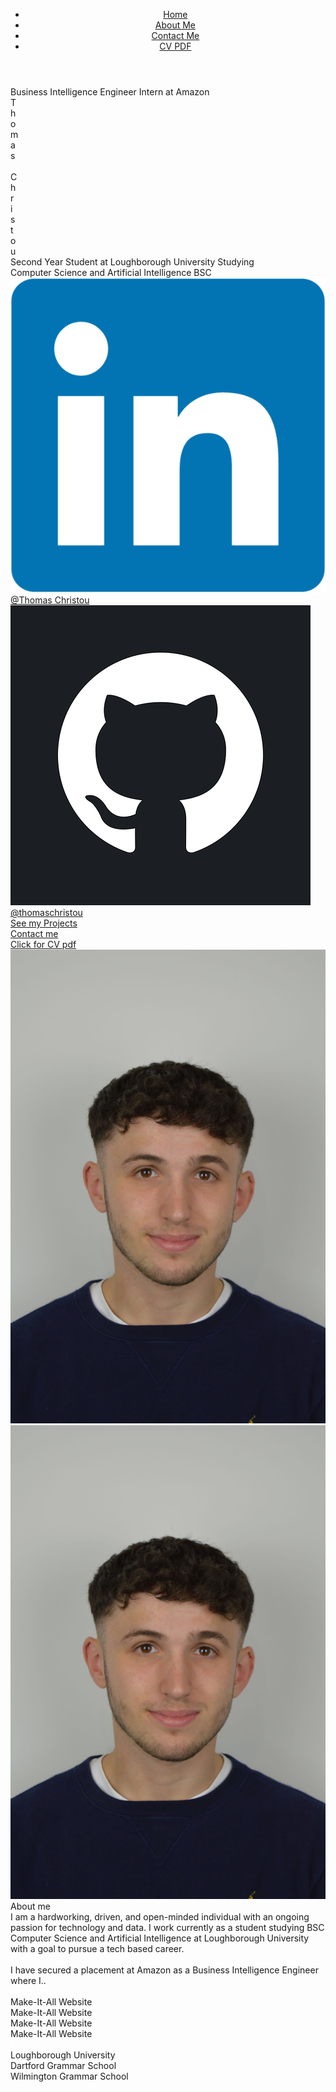 <!DOCTYPE html>
<html lang="en">
<head>
    <meta charset="UTF-8">
    <meta http-equiv="X-UA-Compatible" content="IE=edge">
    <meta name="viewport" content="width=device-width, initial-scale=1.0">
    <link rel="stylesheet" href="PersonalWebsite.css">
    <title>Thomas Christou</title>
</head>
<body>
    <div class="allcontent">
    <header>
        <nav>
            <ul class="nav_links">
                <li><a class="a1" href="#home">Home</a></li>
                <li><a class="a1" href="#AboutMe">About Me</a></li>
                <li><a class="a1" href="">Contact Me</a></li>
                <li><a class="a1" href="CV/Thomas Christou CV.pdf">CV PDF</a></li>
            </ul>
        </nav>
    </header>
    <section id="home">
    <div class="content">
        <div class="container1">
            <div class="container2">
                <div class="textone">Business Intelligence Engineer Intern at Amazon</div>
                <div class="socialcontainer">
                    <div class="name">T</div>
                    <div class="name">h</div>
                    <div class="name">o</div>
                    <div class="name">m</div>
                    <div class="name">a</div>
                    <div class="name">s</div>
                    <div class="name">&nbsp</div>
                    <div class="name">C</div>
                    <div class="name">h</div>
                    <div class="name">r</div>
                    <div class="name">i</div>
                    <div class="name">s</div>
                    <div class="name">t</div>
                    <div class="name">o</div>
                    <div class="name">u</div>
            </div>       
                <div class="textone">Second Year Student at Loughborough University Studying</div>
                <div class="textone">Computer Science and Artificial Intelligence BSC</div>
                <div class="socialcontainer">
                    <a href="https://www.linkedin.com/in/thomas-christou-91aaa1168/">
                    <div id="linkedinbutton"class="linkedin">
                        <img id="linkedin" class="icon" src="linkedin.png"></img>
                         <div  class="iconname">@Thomas Christou</div>
                    </div>
                    <a href="https://github.com/thomaschristou">
                    <div class="github">
                        <img class="icon" src="Gitimg.png"></img>
                        <div class="iconname ">@thomaschristou</div>
                    </div>
                </a>
                </div>
                <div class="socialcontainer">
                <a  href="#AboutMe"class="projbut"><div class="iconname">See my Projects</div></a>
                <a class="contbut" href="#AboutMe"><div class="iconname">Contact me</div></a>
                <a class="CVbut" href="CV/Thomas Christou CV.pdf"><div class="iconname">Click for CV pdf</div></a>
                </div>
            </div>  
            <div class="imagecontainer" >
                <img src="me.jpeg" alt="noimage" class="meimage">
            </div>
        </div>
    </div>
    </div>
    </section>
    <section id="AboutMe">
    <div class="allcontent2">
        <div class="content2">
            <div class="aboutmecont">
                    <img src="me.jpeg" alt="noimage" class="meimage2">
                    <div class="container3">
                    <div class="texttwo">About me</div>
                    <div class="textone">
                        I am a hardworking, driven, and open-minded individual 
                        with an ongoing passion for technology and data. I work currently as a student studying BSC Computer Science and Artificial Intelligence 
                        at Loughborough University with a goal to pursue a tech based career.
                        <br><br>I have secured a placement at Amazon as a Business Intelligence Engineer where I..
                    </div>
                </div>
       </div></div>
       <div class="content3">
       <div class="projectcontent">  
        <div class="texttwo" style="color: white;">Projects</div>  
        <div class="projectcontainer">
            <div class="aproject"><div class="iconname">Make-It-All Website</div></div>
            <div class="aproject"><div class="iconname">Make-It-All Website</div></div>
            <div class="aproject"><div class="iconname">Make-It-All Website</div></div>
            <div class="aproject"><div class="iconname">Make-It-All Website</div></div>
        </div>
       </div></div>
       <div class="content3">
        <div class="projectcontent">        
         <div class="texttwo" style="color: white;">Education</div>         
         <div class="projectcontainer">
             <div class="edubutton"><div class="iconname">Loughborough University</div></div>
             <div class="edubutton"><div class="iconname">Dartford Grammar School</div></div>
             <div class="edubutton"><div class="iconname">Wilmington Grammar School</div></div>
         </div>
        </div></div>
    </div>
    </section>
</body>
<script>
    var button = document.getElementById("linkedinbutton");
    button.addEventListener('mouseover', function(){
        var image = document.getElementById('linkedin');
        image.src = "linkedin2.jpg"
            })
    button.addEventListener('mouseout', function(){
        var image = document.getElementById('linkedin');
        image.src = "linkedin.png"   
    })
</script>
</html>
